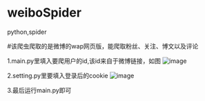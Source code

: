 # weiboSpider
python,spider

#该爬虫爬取的是微博的wap网页版，能爬取粉丝、关注、博文以及评论

1.main.py里填入要爬用户的id,该id来自于微博链接，如图
![image](https://github.com/Wangwang520/weiboSpider/tree/master/img/Snipaste_2020-07-13_20-04-02.jpg)

2.setting.py里要填入登录后的cookie
![image](https://github.com/Wangwang520/weiboSpider/tree/master/img/Snipaste_2020-07-13_20-12-53.jpg)

3.最后运行main.py即可
